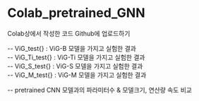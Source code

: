 # Colab_pretrained_GNN

Colab상에서 작성한 코드 Github에 업로드하기

-- ViG_test{} : ViG-B 모델을 가지고 실험한 결과  
-- ViG_Ti_test{} : ViG-Ti 모델을 가지고 실험한 결과  
-- ViG_S_test{} : ViG-S 모델을 가지고 실험한 결과  
-- ViG_M_test{} : ViG-M 모델을 가지고 실험한 결과  

-- pretrained CNN 모델과의 파라미터수 & 모델크기, 연산량 속도 비교
